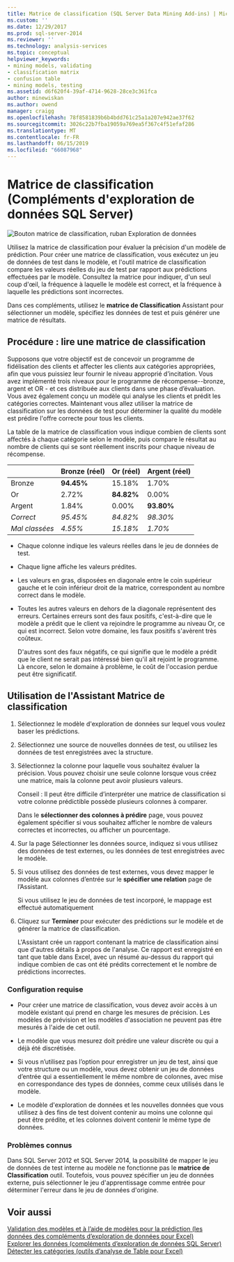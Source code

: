 ```yaml
---
title: Matrice de classification (SQL Server Data Mining Add-ins) | Microsoft Docs
ms.custom: ''
ms.date: 12/29/2017
ms.prod: sql-server-2014
ms.reviewer: ''
ms.technology: analysis-services
ms.topic: conceptual
helpviewer_keywords:
- mining models, validating
- classification matrix
- confusion table
- mining models, testing
ms.assetid: d6f620f4-39af-4714-9628-28ce3c361fca
author: minewiskan
ms.author: owend
manager: craigg
ms.openlocfilehash: 78f8581839b6b4bdd761c25a1a207e942ae37f62
ms.sourcegitcommit: 3026c22b7fba19059a769ea5f367c4f51efaf286
ms.translationtype: MT
ms.contentlocale: fr-FR
ms.lasthandoff: 06/15/2019
ms.locfileid: "66087968"
---
```

# <a name="classification-matrix-sql-server-data-mining-add-ins"></a>Matrice de classification (Compléments d'exploration de données SQL Server)
  ![Bouton matrice de classification, ruban Exploration de données](media/dmc-cmatrix.gif "bouton matrice de Classification, ruban Exploration de données")  
  
 Utilisez la matrice de classification pour évaluer la précision d'un modèle de prédiction. Pour créer une matrice de classification, vous exécutez un jeu de données de test dans le modèle, et l'outil matrice de classification compare les valeurs réelles du jeu de test par rapport aux prédictions effectuées par le modèle. Consultez la matrice pour indiquer, d'un seul coup d'œil, la fréquence à laquelle le modèle est correct, et la fréquence à laquelle les prédictions sont incorrectes.  
  
 Dans ces compléments, utilisez le **matrice de Classification** Assistant pour sélectionner un modèle, spécifiez les données de test et puis générer une matrice de résultats.  
  
## <a name="how-to-read-a-classification-matrix"></a>Procédure : lire une matrice de classification  
 Supposons que votre objectif est de concevoir un programme de fidélisation des clients et affecter les clients aux catégories appropriées, afin que vous puissiez leur fournir le niveau approprié d’incitation. Vous avez implémenté trois niveaux pour le programme de récompense--bronze, argent et OR - et ces distribuée aux clients dans une phase d’évaluation. Vous avez également conçu un modèle qui analyse les clients et prédit les catégories correctes. Maintenant vous allez utiliser la matrice de classification sur les données de test pour déterminer la qualité du modèle est prédire l'offre correcte pour tous les clients.  
  
 La table de la matrice de classification vous indique combien de clients sont affectés à chaque catégorie selon le modèle, puis compare le résultat au nombre de clients qui se sont réellement inscrits pour chaque niveau de récompense.  
  
||Bronze (réel)|Or (réel)|Argent (réel)|  
|-|-----------------------|---------------------|-----------------------|  
|Bronze|**94.45%**|15.18%|1.70%|  
|Or|2.72%|**84.82%**|0.00%|  
|Argent|1.84%|0.00%|**93.80%**|  
|*Correct*|*95.45%*|*84.82%*|*98.30%*|  
|*Mal classées*|*4.55%*|*15.18%*|*1.70%*|  
  
-   Chaque colonne indique les valeurs réelles dans le jeu de données de test.  
  
-   Chaque ligne affiche les valeurs prédites.  
  
-   Les valeurs en gras, disposées en diagonale entre le coin supérieur gauche et le coin inférieur droit de la matrice, correspondent au nombre correct dans le modèle.  
  
-   Toutes les autres valeurs en dehors de la diagonale représentent des erreurs. Certaines erreurs sont des faux positifs, c'est-à-dire que le modèle a prédit que le client va rejoindre le programme au niveau Or, ce qui est incorrect.  Selon votre domaine, les faux positifs s'avèrent très coûteux.  
  
     D'autres sont des faux négatifs, ce qui signifie que le modèle a prédit que le client ne serait pas intéressé bien qu'il ait rejoint le programme. Là encore, selon le domaine à problème, le coût de l'occasion perdue peut être significatif.  
  
## <a name="using-the-classification-matrix-wizard"></a>Utilisation de l'Assistant Matrice de classification  
  
1.  Sélectionnez le modèle d'exploration de données sur lequel vous voulez baser les prédictions.  
  
2.  Sélectionnez une source de nouvelles données de test, ou utilisez les données de test enregistrées avec la structure.  
  
3.  Sélectionnez la colonne pour laquelle vous souhaitez évaluer la précision. Vous pouvez choisir une seule colonne lorsque vous créez une matrice, mais la colonne peut avoir plusieurs valeurs.  
  
     Conseil : Il peut être difficile d’interpréter une matrice de classification si votre colonne prédictible possède plusieurs colonnes à comparer.  
  
     Dans le **sélectionner des colonnes à prédire** page, vous pouvez également spécifier si vous souhaitez afficher le nombre de valeurs correctes et incorrectes, ou afficher un pourcentage.  
  
4.  Sur la page Sélectionner les données source, indiquez si vous utilisez des données de test externes, ou les données de test enregistrées avec le modèle.  
  
5.  Si vous utilisez des données de test externes, vous devez mapper le modèle aux colonnes d’entrée sur le **spécifier une relation** page de l’Assistant.  
  
     Si vous utilisez le jeu de données de test incorporé, le mappage est effectué automatiquement  
  
6.  Cliquez sur **Terminer** pour exécuter des prédictions sur le modèle et de générer la matrice de classification.  
  
     L'Assistant crée un rapport contenant la matrice de classification ainsi que d'autres détails à propos de l'analyse. Ce rapport est enregistré en tant que table dans Excel, avec un résumé au-dessus du rapport qui indique combien de cas ont été prédits correctement et le nombre de prédictions incorrectes.  
  
### <a name="requirements"></a>Configuration requise  
  
-   Pour créer une matrice de classification, vous devez avoir accès à un modèle existant qui prend en charge les mesures de précision. Les modèles de prévision et les modèles d'association ne peuvent pas être mesurés à l'aide de cet outil.  
  
-   Le modèle que vous mesurez doit prédire une valeur discrète ou qui a déjà été discrétisée.  
  
-   Si vous n’utilisez pas l’option pour enregistrer un jeu de test, ainsi que votre structure ou un modèle, vous devez obtenir un jeu de données d’entrée qui a essentiellement le même nombre de colonnes, avec mise en correspondance des types de données, comme ceux utilisés dans le modèle.  
  
-   Le modèle d'exploration de données et les nouvelles données que vous utilisez à des fins de test doivent contenir au moins une colonne qui peut être prédite, et les colonnes doivent contenir le même type de données.  
  
### <a name="known-issues"></a>Problèmes connus  
 Dans SQL Server 2012 et SQL Server 2014, la possibilité de mapper le jeu de données de test interne au modèle ne fonctionne pas le **matrice de Classification** outil. Toutefois, vous pouvez spécifier un jeu de données externe, puis sélectionner le jeu d'apprentissage comme entrée pour déterminer l'erreur dans le jeu de données d'origine.  
  
## <a name="see-also"></a>Voir aussi  
 [Validation des modèles et à l’aide de modèles pour la prédiction &#40;les données des compléments d’exploration de données pour Excel&#41;](validating-models-and-using-models-for-prediction-data-mining-add-ins-for-excel.md)   
 [Explorer les données &#40;compléments d’exploration de données SQL Server&#41;](explore-data-sql-server-data-mining-add-ins.md)   
 [Détecter les catégories &#40;outils d’analyse de Table pour Excel&#41;](detect-categories-table-analysis-tools-for-excel.md)  
  
  
